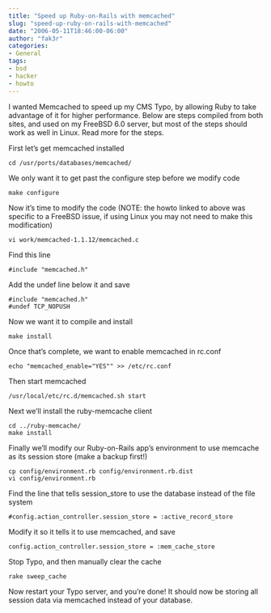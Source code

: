 ```yaml
---
title: "Speed up Ruby-on-Rails with memcached"
slug: "speed-up-ruby-on-rails-with-memcached"
date: "2006-05-11T18:46:00-06:00"
author: "fak3r"
categories:
- General
tags:
- bsd
- hacker
- howto
---
```


I wanted Memcached to speed up my CMS Typo, by allowing Ruby to take advantage of it for higher performance. Below are steps compiled from both sites, and used on my FreeBSD 6.0 server, but most of the steps should work as well in Linux. Read more for the steps.

<!--more-->

First let’s get memcached installed

```
cd /usr/ports/databases/memcached/
```

We only want it to get past the configure step before we modify code

```
make configure
```

Now it’s time to modify the code (NOTE: the howto linked to above was specific to a FreeBSD issue, if using Linux you may not need to make this modification)
    
```
vi work/memcached-1.1.12/memcached.c
```

Find this line

```
#include "memcached.h"
```

Add the undef line below it and save

```
#include "memcached.h"
#undef TCP_NOPUSH
```

Now we want it to compile and install

```
make install
```

Once that’s complete, we want to enable memcached in rc.conf

```
echo "memcached_enable="YES"" >> /etc/rc.conf
```

Then start memcached
    
```
/usr/local/etc/rc.d/memcached.sh start
```

Next we’ll install the ruby-memcache client

```
cd ../ruby-memcache/
make install
```

Finally we’ll modify our Ruby-on-Rails app’s environment to use memcache as its session store (make a backup first!)

```
cp config/environment.rb config/environment.rb.dist
vi config/environment.rb
```

Find the line that tells session_store to use the database instead of the file system

```
#config.action_controller.session_store = :active_record_store
```

Modify it so it tells it to use memcached, and save

```
config.action_controller.session_store = :mem_cache_store
```

Stop Typo, and then manually clear the cache

```
rake sweep_cache
```

Now restart your Typo server, and you’re done! It should now be storing all session data via memcached instead of your database.
